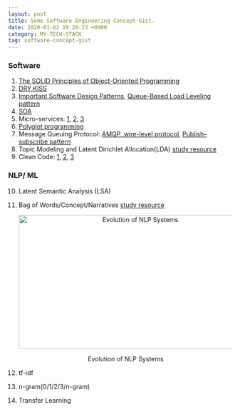 ```yaml
---
layout: post
title: Some Software Engineering Concept Gist.
date: 2020-01-02 19:20:23 +0900
category: MY-TECH-STACK
tag: software-concept-gist
---
```

###     Software 
1. [The SOLID Principles of Object-Oriented Programming](https://web.archive.org/web/20220531214013/https://www.freecodecamp.org/news/solid-principles-explained-in-plain-english/)
2. [DRY](https://en.wikipedia.org/wiki/Don%27t_repeat_yourself),[KISS](https://en.wikipedia.org/wiki/KISS_principle) 
3. [Important Software Design Patterns](https://web.archive.org/web/20220609044252/https://learningdaily.dev/the-7-most-important-software-design-patterns-d60e546afb0e), [Queue-Based Load Leveling pattern](https://web.archive.org/web/20211228172351/https://docs.microsoft.com/en-us/azure/architecture/patterns/queue-based-load-leveling)
4. [SOA](https://web.archive.org/web/20220323235313/https://www.ibm.com/cloud/learn/soa)
5. Micro-services: [1](https://microservices.io/), [2](https://web.archive.org/web/20211203182453/https://docs.microsoft.com/en-us/azure/architecture/guide/architecture-styles/microservices), [3](https://web.archive.org/web/20210812130220/https://medium.com/hashmapinc/the-what-why-and-how-of-a-microservices-architecture-4179579423a9)
6. [Polyglot programming](https://web.archive.org/web/20210620035717/https://www.torocloud.com/blog/what-is-polyglot-programming)
7. Message Queuing Protocol: [AMQP, wire-level protocol](https://en.wikipedia.org/wiki/Advanced_Message_Queuing_Protocol), [Publish–subscribe pattern](https://en.wikipedia.org/wiki/Publish%E2%80%93subscribe_pattern)
8. Topic Modeling and Latent Dirichlet Allocation(LDA) [study resource](https://monkeylearn.com/blog/introduction-to-topic-modeling/)
9. Clean Code: [1](https://dev.to/alexomeyer/10-must-know-patterns-for-writing-clean-code-with-python-56bf), [2](https://towardsdatascience.com/python-clean-code-6-best-practices-to-make-your-python-functions-more-readable-7ea4c6171d60), [3](https://www.youtube.com/watch?v=HcijbAI4eB0)



###     NLP/ ML
10. Latent Semantic Analysis (LSA)
11. Bag of Words/Concept/Narratives [study resource](https://web.archive.org/web/2020*/https://sentic.net/computing/)

    <p align="center">
    <img title="Evolution of NLP Systems" width="530" height="300" src="https://github.com/ShihabYasin/shihabyasin.github.io/blob/gh-pages/public/img/nlp-bag-of-words-etc.jpg?raw=true" alt="Evolution of NLP Systems">
    </p>
    <center>Evolution of NLP Systems</center>

12. tf-idf
13. n-gram(0/1/2/3/n-gram)
14. Transfer Learning
